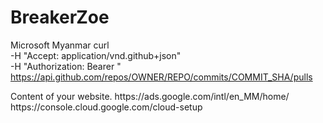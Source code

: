 # BreakerZoe
Microsoft Myanmar 
curl \
  -H "Accept: application/vnd.github+json" \
  -H "Authorization: Bearer <YOUR-TOKEN>" \
  https://api.github.com/repos/OWNER/REPO/commits/COMMIT_SHA/pulls
<html>
<head>
<link rel="stylesheet" type="text/css" href="styles.css">
</head>
<body>
<hl>Content of your website.</hl>
</body>
</html>
https://ads.google.com/intl/en_MM/home/
<meta name="google-site-verification" content="SBcku1-z4VY4k_-JdJQDiS-4V_d9Yct3aFNOAFmKEy0" />
https://console.cloud.google.com/cloud-setup
